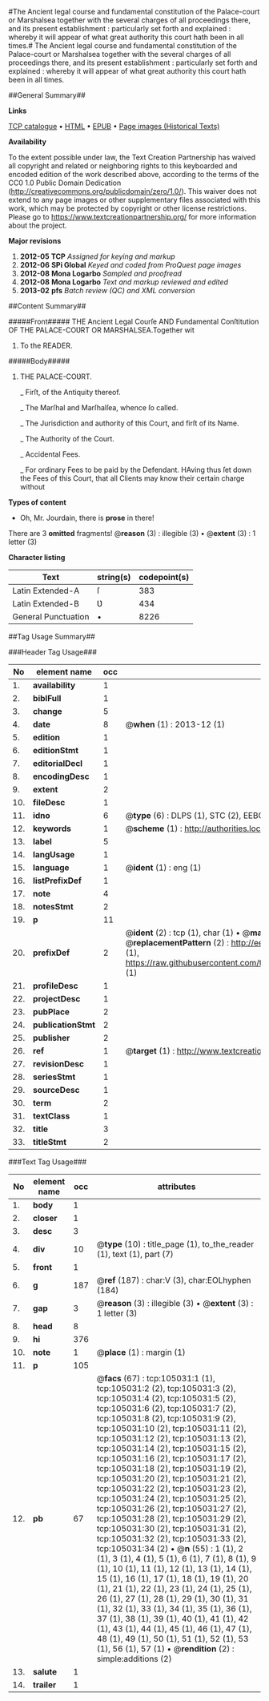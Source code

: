 #The Ancient legal course and fundamental constitution of the Palace-court or Marshalsea together with the several charges of all proceedings there, and its present establishment : particularly set forth and explained : whereby it will appear of what great authority this court hath been in all times.#
The Ancient legal course and fundamental constitution of the Palace-court or Marshalsea together with the several charges of all proceedings there, and its present establishment : particularly set forth and explained : whereby it will appear of what great authority this court hath been in all times.

##General Summary##

**Links**

[TCP catalogue](http://www.ota.ox.ac.uk/tcp/)  • 
[HTML](http://tei.it.ox.ac.uk/tcp/Texts-HTML/free/A25/A25338.html)  • 
[EPUB](http://tei.it.ox.ac.uk/tcp/Texts-EPUB/free/A25/A25338.epub) • 
[Page images (Historical Texts)](https://historicaltexts.jisc.ac.uk/eebo-16187548e)

**Availability**

To the extent possible under law, the Text Creation Partnership has waived all copyright and related or neighboring rights to this keyboarded and encoded edition of the work described above, according to the terms of the CC0 1.0 Public Domain Dedication (http://creativecommons.org/publicdomain/zero/1.0/). This waiver does not extend to any page images or other supplementary files associated with this work, which may be protected by copyright or other license restrictions. Please go to https://www.textcreationpartnership.org/ for more information about the project.

**Major revisions**

1. __2012-05__ __TCP__ *Assigned for keying and markup*
1. __2012-06__ __SPi Global__ *Keyed and coded from ProQuest page images*
1. __2012-08__ __Mona Logarbo__ *Sampled and proofread*
1. __2012-08__ __Mona Logarbo__ *Text and markup reviewed and edited*
1. __2013-02__ __pfs__ *Batch review (QC) and XML conversion*

##Content Summary##

#####Front#####
THE Ancient Legal Courſe AND Fundamental Conſtitution OF THE PALACE-COƲRT OR MARSHALSEA.Together wit
1. To the READER.

#####Body#####

1. THE PALACE-COƲRT.

    _ Firſt, of the Antiquity thereof.

    _ The Marſhal and Marſhalſea, whence ſo called.

    _ The Jurisdiction and authority of this Court, and firſt of its Name.

    _ The Authority of the Court.

    _ Accidental Fees.

    _ For ordinary Fees to be paid by the Defendant.
HAving thus ſet down the Fees of this Court, that all Clients may know their certain charge without

**Types of content**

  * Oh, Mr. Jourdain, there is **prose** in there!

There are 3 **omitted** fragments! 
 @__reason__ (3) : illegible (3)  •  @__extent__ (3) : 1 letter (3)

**Character listing**


|Text|string(s)|codepoint(s)|
|---|---|---|
|Latin Extended-A|ſ|383|
|Latin Extended-B|Ʋ|434|
|General Punctuation|•|8226|

##Tag Usage Summary##

###Header Tag Usage###

|No|element name|occ|attributes|
|---|---|---|---|
|1.|__availability__|1||
|2.|__biblFull__|1||
|3.|__change__|5||
|4.|__date__|8| @__when__ (1) : 2013-12 (1)|
|5.|__edition__|1||
|6.|__editionStmt__|1||
|7.|__editorialDecl__|1||
|8.|__encodingDesc__|1||
|9.|__extent__|2||
|10.|__fileDesc__|1||
|11.|__idno__|6| @__type__ (6) : DLPS (1), STC (2), EEBO-CITATION (1), OCLC (1), VID (1)|
|12.|__keywords__|1| @__scheme__ (1) : http://authorities.loc.gov/ (1)|
|13.|__label__|5||
|14.|__langUsage__|1||
|15.|__language__|1| @__ident__ (1) : eng (1)|
|16.|__listPrefixDef__|1||
|17.|__note__|4||
|18.|__notesStmt__|2||
|19.|__p__|11||
|20.|__prefixDef__|2| @__ident__ (2) : tcp (1), char (1)  •  @__matchPattern__ (2) : ([0-9\-]+):([0-9IVX]+) (1), (.+) (1)  •  @__replacementPattern__ (2) : http://eebo.chadwyck.com/downloadtiff?vid=$1&page=$2 (1), https://raw.githubusercontent.com/textcreationpartnership/Texts/master/tcpchars.xml#$1 (1)|
|21.|__profileDesc__|1||
|22.|__projectDesc__|1||
|23.|__pubPlace__|2||
|24.|__publicationStmt__|2||
|25.|__publisher__|2||
|26.|__ref__|1| @__target__ (1) : http://www.textcreationpartnership.org/docs/. (1)|
|27.|__revisionDesc__|1||
|28.|__seriesStmt__|1||
|29.|__sourceDesc__|1||
|30.|__term__|2||
|31.|__textClass__|1||
|32.|__title__|3||
|33.|__titleStmt__|2||


###Text Tag Usage###

|No|element name|occ|attributes|
|---|---|---|---|
|1.|__body__|1||
|2.|__closer__|1||
|3.|__desc__|3||
|4.|__div__|10| @__type__ (10) : title_page (1), to_the_reader (1), text (1), part (7)|
|5.|__front__|1||
|6.|__g__|187| @__ref__ (187) : char:V (3), char:EOLhyphen (184)|
|7.|__gap__|3| @__reason__ (3) : illegible (3)  •  @__extent__ (3) : 1 letter (3)|
|8.|__head__|8||
|9.|__hi__|376||
|10.|__note__|1| @__place__ (1) : margin (1)|
|11.|__p__|105||
|12.|__pb__|67| @__facs__ (67) : tcp:105031:1 (1), tcp:105031:2 (2), tcp:105031:3 (2), tcp:105031:4 (2), tcp:105031:5 (2), tcp:105031:6 (2), tcp:105031:7 (2), tcp:105031:8 (2), tcp:105031:9 (2), tcp:105031:10 (2), tcp:105031:11 (2), tcp:105031:12 (2), tcp:105031:13 (2), tcp:105031:14 (2), tcp:105031:15 (2), tcp:105031:16 (2), tcp:105031:17 (2), tcp:105031:18 (2), tcp:105031:19 (2), tcp:105031:20 (2), tcp:105031:21 (2), tcp:105031:22 (2), tcp:105031:23 (2), tcp:105031:24 (2), tcp:105031:25 (2), tcp:105031:26 (2), tcp:105031:27 (2), tcp:105031:28 (2), tcp:105031:29 (2), tcp:105031:30 (2), tcp:105031:31 (2), tcp:105031:32 (2), tcp:105031:33 (2), tcp:105031:34 (2)  •  @__n__ (55) : 1 (1), 2 (1), 3 (1), 4 (1), 5 (1), 6 (1), 7 (1), 8 (1), 9 (1), 10 (1), 11 (1), 12 (1), 13 (1), 14 (1), 15 (1), 16 (1), 17 (1), 18 (1), 19 (1), 20 (1), 21 (1), 22 (1), 23 (1), 24 (1), 25 (1), 26 (1), 27 (1), 28 (1), 29 (1), 30 (1), 31 (1), 32 (1), 33 (1), 34 (1), 35 (1), 36 (1), 37 (1), 38 (1), 39 (1), 40 (1), 41 (1), 42 (1), 43 (1), 44 (1), 45 (1), 46 (1), 47 (1), 48 (1), 49 (1), 50 (1), 51 (1), 52 (1), 53 (1), 56 (1), 57 (1)  •  @__rendition__ (2) : simple:additions (2)|
|13.|__salute__|1||
|14.|__trailer__|1||

